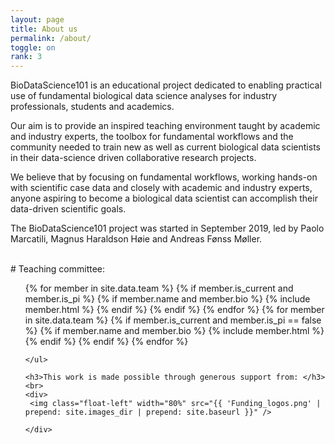 ```yaml
---
layout: page
title: About us
permalink: /about/
toggle: on
rank: 3
---
```


<!--
<div style="margin-bottom: 2em;">
    <img src="{{ 'team/team_paolo.jpg' | prepend: site.images_dir | prepend: site.baseurl }}" />
</div>
-->

BioDataScience101 is an educational project dedicated to enabling practical use of fundamental biological data science analyses for industry professionals, students and academics.

Our aim is to provide an inspired teaching environment taught by academic and industry experts, the toolbox for fundamental workflows and the community needed to train new as well as current biological data scientists in their data-science driven collaborative research projects. 

We believe that by focusing on fundamental workflows, working hands-on with scientific case data and closely with academic and industry experts, anyone aspiring to become a biological data scientist can accomplish their data-driven scientific goals. 

The BioDataScience101 project was started in September 2019, led by Paolo Marcatili, Magnus Haraldson Høie and Andreas Fønss Møller. 

<br />
# Teaching committee:
<div class="lab-wrapper">
    <ul class="lab-list">
    <!-- Current PIs -->
    {% for member in site.data.team %}
        {% if member.is_current and member.is_pi %}
            {% if member.name and member.bio %}
                {% include member.html %}
            {% endif %}
        {% endif %}
    {% endfor %}
    <!-- Current non-PIs -->
    {% for member in site.data.team %}
        {% if member.is_current and member.is_pi == false %}
            {% if member.name and member.bio %}
                {% include member.html %}
            {% endif %}
        {% endif %}
    {% endfor %}


    </ul>
    
    <h3>This work is made possible through generous support from: </h3>
    <br>
    <div>
     <img class="float-left" width="80%" src="{{ 'Funding_logos.png' | prepend: site.images_dir | prepend: site.baseurl }}" />

    </div>
</div>
